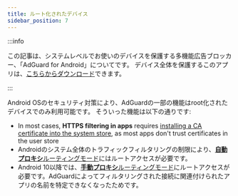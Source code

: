 ```yaml
---
title: ルート化されたデバイス
sidebar_position: 7
---
```


:::info

この記事は、システムレベルでお使いのデバイスを保護する多機能広告ブロッカー、「AdGuard for Android」についてです。 デバイス全体を保護するこのアプリは、[こちらからダウンロード](https://agrd.io/download-kb-adblock)できます。

:::

Android OSのセキュリティ対策により、AdGuardの一部の機能はroot化されたデバイスでのみ利用可能です。 そういった機能は以下の通りです:

- In most cases, **HTTPS filtering in apps** requires [installing a CA certificate into the system store](/adguard-for-android/features/settings#security-certificates), as most apps don't trust certificates in the user store
- Androidのシステム全体のトラフィックフィルタリングの制限により、[**自動プロキシ**ルーティングモード](/adguard-for-android/features/settings#routing-mode)にはルートアクセスが必要です。
- Android 10以降では、[**手動プロキシ**ルーティングモード](/adguard-for-android/features/settings#routing-mode)にルートアクセスが必要です。AdGuardによってフィルタリングされた接続に関連付けられたアプリの名前を特定できなくなったためです。
